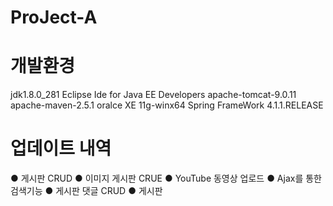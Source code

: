 # ProJect-A

# 개발환경
jdk1.8.0_281
Eclipse Ide for Java EE Developers
apache-tomcat-9.0.11
apache-maven-2.5.1
oralce XE 11g-winx64
Spring FrameWork 4.1.1.RELEASE

# 업데이트 내역
● 게시판 CRUD
● 이미지 게시판 CRUE
● YouTube 동영상 업로드
● Ajax를 통한 검색기능
● 게시판 댓글 CRUD
● 게시판 
